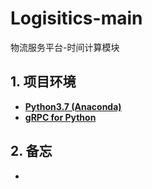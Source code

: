 # Logisitics-main

物流服务平台-时间计算模块


## 1. 项目环境
+ **[Python3.7 (Anaconda)](https://www.anaconda.com/distribution/)**
+ **[gRPC for Python](https://grpc.io/docs/quickstart/python/)**


## 2. 备忘
+ 
